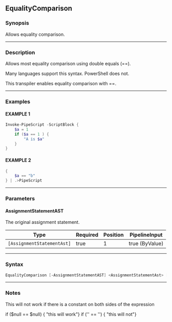 EqualityComparison
------------------
### Synopsis
Allows equality comparison.

---
### Description

Allows most equality comparison using double equals (==).

Many languages support this syntax.  PowerShell does not.    

This transpiler enables equality comparison with ==.

---
### Examples
#### EXAMPLE 1
```PowerShell
Invoke-PipeScript -ScriptBlock {
    $a = 1    
    if ($a == 1 ) {
        "A is $a"
    }
}
```

#### EXAMPLE 2
```PowerShell
{
    $a == "b"
} | .>PipeScript
```

---
### Parameters
#### **AssignmentStatementAST**

The original assignment statement.






|Type                      |Required|Position|PipelineInput |
|--------------------------|--------|--------|--------------|
|`[AssignmentStatementAst]`|true    |1       |true (ByValue)|



---
### Syntax
```PowerShell
EqualityComparison [-AssignmentStatementAST] <AssignmentStatementAst> [<CommonParameters>]
```
---
### Notes
This will not work if there is a constant on both sides of the expression


if ($null == $null) { "this will work"} 
if ('' == '') { "this will not"}

